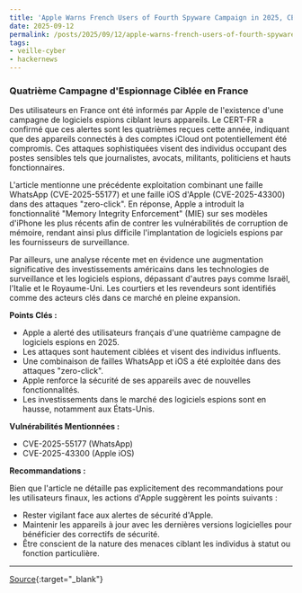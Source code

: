 ```yaml
---
title: 'Apple Warns French Users of Fourth Spyware Campaign in 2025, CERT-FR Confirms'
date: 2025-09-12
permalink: /posts/2025/09/12/apple-warns-french-users-of-fourth-spyware-campaign-in-2025-cert-fr-confirms/
tags:
- veille-cyber
- hackernews
---
```

### Quatrième Campagne d'Espionnage Ciblée en France

Des utilisateurs en France ont été informés par Apple de l'existence d'une campagne de logiciels espions ciblant leurs appareils. Le CERT-FR a confirmé que ces alertes sont les quatrièmes reçues cette année, indiquant que des appareils connectés à des comptes iCloud ont potentiellement été compromis. Ces attaques sophistiquées visent des individus occupant des postes sensibles tels que journalistes, avocats, militants, politiciens et hauts fonctionnaires.

L'article mentionne une précédente exploitation combinant une faille WhatsApp (CVE-2025-55177) et une faille iOS d'Apple (CVE-2025-43300) dans des attaques "zero-click". En réponse, Apple a introduit la fonctionnalité "Memory Integrity Enforcement" (MIE) sur ses modèles d'iPhone les plus récents afin de contrer les vulnérabilités de corruption de mémoire, rendant ainsi plus difficile l'implantation de logiciels espions par les fournisseurs de surveillance.

Par ailleurs, une analyse récente met en évidence une augmentation significative des investissements américains dans les technologies de surveillance et les logiciels espions, dépassant d'autres pays comme Israël, l'Italie et le Royaume-Uni. Les courtiers et les revendeurs sont identifiés comme des acteurs clés dans ce marché en pleine expansion.

**Points Clés :**

*   Apple a alerté des utilisateurs français d'une quatrième campagne de logiciels espions en 2025.
*   Les attaques sont hautement ciblées et visent des individus influents.
*   Une combinaison de failles WhatsApp et iOS a été exploitée dans des attaques "zero-click".
*   Apple renforce la sécurité de ses appareils avec de nouvelles fonctionnalités.
*   Les investissements dans le marché des logiciels espions sont en hausse, notamment aux États-Unis.

**Vulnérabilités Mentionnées :**

*   CVE-2025-55177 (WhatsApp)
*   CVE-2025-43300 (Apple iOS)

**Recommandations :**

Bien que l'article ne détaille pas explicitement des recommandations pour les utilisateurs finaux, les actions d'Apple suggèrent les points suivants :

*   Rester vigilant face aux alertes de sécurité d'Apple.
*   Maintenir les appareils à jour avec les dernières versions logicielles pour bénéficier des correctifs de sécurité.
*   Être conscient de la nature des menaces ciblant les individus à statut ou fonction particulière.

---
[Source](https://thehackernews.com/2025/09/apple-warns-french-users-of-fourth.html){:target="_blank"}
